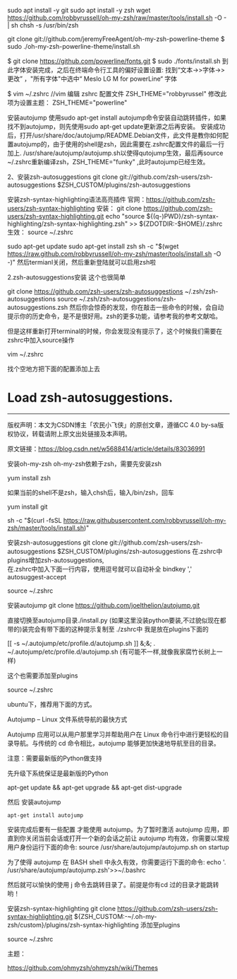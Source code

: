 sudo apt install -y git
sudo apt install  -y zsh
wget https://github.com/robbyrussell/oh-my-zsh/raw/master/tools/install.sh -O - | sh
chsh -s /usr/bin/zsh

git clone git://github.com/jeremyFreeAgent/oh-my-zsh-powerline-theme 
$ sudo ./oh-my-zsh-powerline-theme/install.sh 

$ git clone https://github.com/powerline/fonts.git
$ sudo ./fonts/install.sh
到此字体安装完成，之后在终端命令行工具的偏好设置设置:
找到“文本->>字体->>更改” ，"所有字体"中选中“ Meslo LG M for powerLine“ 字体

$ vim  ~/.zshrc   //vim 编辑 zshrc 配置文件
ZSH_THEME="robbyrussel"  修改此项为设置主题： ZSH_THEME="powerline" 

安装autojump
使用sudo apt-get install autojump命令安装自动跳转插件，如果找不到autojump，则先使用sudo apt-get update更新源之后再安装。
安装成功后，打开/usr/share/doc/autojump/README.Debian文件，此文件是教你如何配置autojump的，由于使用的shell是zsh，因此需要在.zshrc配置文件的最后一行加上. /usr/share/autojump/autojump.sh以使得qutojump生效，最后再source ~/.zshrc重新编译zsh，ZSH_THEME="funky" ,此时autojump已经生效。

2、安装zsh-autosuggestions
git clone git://github.com/zsh-users/zsh-autosuggestions $ZSH_CUSTOM/plugins/zsh-autosuggestions


安装zsh-syntax-highlighting语法高亮插件
官网：https://github.com/zsh-users/zsh-syntax-highlighting
安装：
git clone https://github.com/zsh-users/zsh-syntax-highlighting.git 
echo "source ${(q-)PWD}/zsh-syntax-highlighting/zsh-syntax-highlighting.zsh" >> ${ZDOTDIR:-$HOME}/.zshrc
生效：
source ~/.zshrc


sudo apt-get update
sudo apt-get install zsh
sh -c "$(wget https://raw.github.com/robbyrussell/oh-my-zsh/master/tools/install.sh -O -)"
然后termianl关闭，然后重新登陆就可以启用zsh啦

2.zsh-autosuggestions安装
这个也很简单

git clone https://github.com/zsh-users/zsh-autosuggestions ~/.zsh/zsh-autosuggestions
source ~/.zsh/zsh-autosuggestions/zsh-autosuggestions.zsh
然后你会惊奇的发现，你在敲击一些命令的时候，会自动提示你的历史命令，是不是很好用。zsh的更多功能，请参考我的参考文献哈。

但是这样重新打开terminal的时候，你会发现没有提示了，这个时候我们需要在zshrc中加入source操作

vim ~/.zshrc

找个空地方把下面的配置添加上去
# Load zsh-autosuggestions.


---------------------

版权声明：本文为CSDN博主「农民小飞侠」的原创文章，遵循CC 4.0 by-sa版权协议，转载请附上原文出处链接及本声明。

原文链接：https://blog.csdn.net/w5688414/article/details/83036991


安装oh-my-zsh
oh-my-zsh依赖于zsh，需要先安装zsh

yum install zsh

如果当前的shell不是zsh，输入chsh后，输入/bin/zsh，回车

yum install git

sh -c "$(curl -fsSL https://raw.githubusercontent.com/robbyrussell/oh-my-zsh/master/tools/install.sh)"

 

安装zsh-autosuggestions
git clone git://github.com/zsh-users/zsh-autosuggestions $ZSH_CUSTOM/plugins/zsh-autosuggestions
在.zshrc中plugins增加zsh-autosuggestions,  
在.zshrc中加入下面一行内容，使用逗号就可以自动补全
bindkey ',' autosuggest-accept


 source ~/.zshrc

 

安装autojump
git clone https://github.com/joelthelion/autojump.git

直接切换至autojump目录./install.py
(如果这里没装python要装,不过貌似现在都带的)装完会有带下面的这种提示复制至 ./zshrc中 我是放在plugins下面的

[[ -s ~/.autojump/etc/profile.d/autojump.sh ]] &;&; . ~/.autojump/etc/profile.d/autojump.sh      (有可能不一样,就像我家腐竹长树上一样)

这个也需要添加至plugins

 source ~/.zshrc

 

ubuntu下，推荐用下面的方式。

Autojump – Linux 文件系统导航的最快方式

Autojump 应用可以从用户那里学习并帮助用户在 Linux 命令行中进行更轻松的目录导航。与传统的 cd 命令相比，autojump 能够更加快速地导航至目的目录。

注意：需要最新版的Python做支持

先升级下系统保证是最新版的Python

apt-get update && apt-get upgrade && apt-get dist-upgrade

然后 安装autojump 

    apt-get install autojump

安装完成后要有一些配置 才能使用 autojump。为了暂时激活 autojump 应用，即直到你关闭当前会话或打开一个新的会话之前让 autojump 均有效，你需要以常规用户身份运行下面的命令:
    source /usr/share/autojump/autojump.sh on startup

为了使得 autojump 在 BASH shell 中永久有效，你需要运行下面的命令:
   echo '. /usr/share/autojump/autojump.zsh'>>~/.bashrc

然后就可以愉快的使用 j 命令去跳转目录了。前提是你有cd 过的目录才能跳转哟！

安装zsh-syntax-highlighting
git clone https://github.com/zsh-users/zsh-syntax-highlighting.git ${ZSH_CUSTOM:-~/.oh-my-zsh/custom}/plugins/zsh-syntax-highlighting
添加至plugins

 source ~/.zshrc



主题：

https://github.com/ohmyzsh/ohmyzsh/wiki/Themes